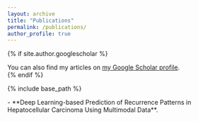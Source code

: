 ```yaml
---
layout: archive
title: "Publications"
permalink: /publications/
author_profile: true
---
```


{% if site.author.googlescholar %}
  <div class="wordwrap">You can also find my articles on <a href="{{site.author.googlescholar}}">my Google Scholar profile</a>.</div>
{% endif %}

{% include base_path %}

<!-- {% for post in site.publications reversed %}
  {% include archive-single.html %}
{% endfor %} -->

<div class='paper-box-text' markdown="1">
-	  **Deep Learning-based Prediction of Recurrence Patterns in Hepatocellular Carcinoma Using Multimodal Data**.
</div>
